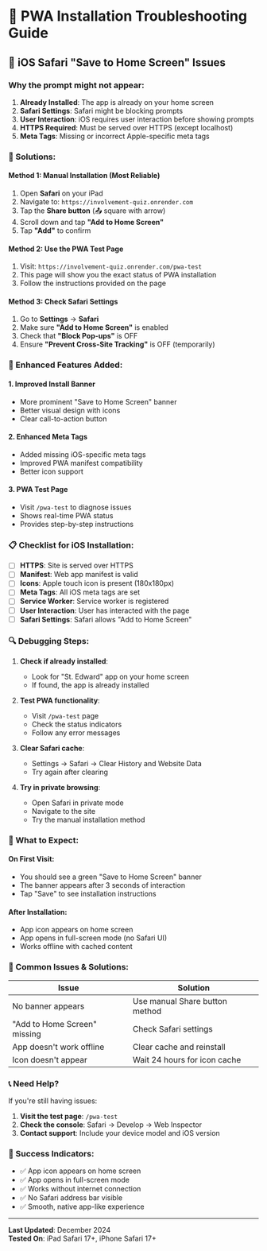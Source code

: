 # 📱 PWA Installation Troubleshooting Guide

## 🍎 iOS Safari "Save to Home Screen" Issues

### **Why the prompt might not appear:**

1. **Already Installed**: The app is already on your home screen
2. **Safari Settings**: Safari might be blocking prompts
3. **User Interaction**: iOS requires user interaction before showing prompts
4. **HTTPS Required**: Must be served over HTTPS (except localhost)
5. **Meta Tags**: Missing or incorrect Apple-specific meta tags

### **🔧 Solutions:**

#### **Method 1: Manual Installation (Most Reliable)**
1. Open **Safari** on your iPad
2. Navigate to: `https://involvement-quiz.onrender.com`
3. Tap the **Share button** (📤 square with arrow)
4. Scroll down and tap **"Add to Home Screen"**
5. Tap **"Add"** to confirm

#### **Method 2: Use the PWA Test Page**
1. Visit: `https://involvement-quiz.onrender.com/pwa-test`
2. This page will show you the exact status of PWA installation
3. Follow the instructions provided on the page

#### **Method 3: Check Safari Settings**
1. Go to **Settings** → **Safari**
2. Make sure **"Add to Home Screen"** is enabled
3. Check that **"Block Pop-ups"** is OFF
4. Ensure **"Prevent Cross-Site Tracking"** is OFF (temporarily)

### **🎯 Enhanced Features Added:**

#### **1. Improved Install Banner**
- More prominent "Save to Home Screen" banner
- Better visual design with icons
- Clear call-to-action button

#### **2. Enhanced Meta Tags**
- Added missing iOS-specific meta tags
- Improved PWA manifest compatibility
- Better icon support

#### **3. PWA Test Page**
- Visit `/pwa-test` to diagnose issues
- Shows real-time PWA status
- Provides step-by-step instructions

### **📋 Checklist for iOS Installation:**

- [ ] **HTTPS**: Site is served over HTTPS
- [ ] **Manifest**: Web app manifest is valid
- [ ] **Icons**: Apple touch icon is present (180x180px)
- [ ] **Meta Tags**: All iOS meta tags are set
- [ ] **Service Worker**: Service worker is registered
- [ ] **User Interaction**: User has interacted with the page
- [ ] **Safari Settings**: Safari allows "Add to Home Screen"

### **🔍 Debugging Steps:**

1. **Check if already installed**:
   - Look for "St. Edward" app on your home screen
   - If found, the app is already installed

2. **Test PWA functionality**:
   - Visit `/pwa-test` page
   - Check the status indicators
   - Follow any error messages

3. **Clear Safari cache**:
   - Settings → Safari → Clear History and Website Data
   - Try again after clearing

4. **Try in private browsing**:
   - Open Safari in private mode
   - Navigate to the site
   - Try the manual installation method

### **📱 What to Expect:**

#### **On First Visit:**
- You should see a green "Save to Home Screen" banner
- The banner appears after 3 seconds of interaction
- Tap "Save" to see installation instructions

#### **After Installation:**
- App icon appears on home screen
- App opens in full-screen mode (no Safari UI)
- Works offline with cached content

### **🚨 Common Issues & Solutions:**

| Issue | Solution |
|-------|----------|
| No banner appears | Use manual Share button method |
| "Add to Home Screen" missing | Check Safari settings |
| App doesn't work offline | Clear cache and reinstall |
| Icon doesn't appear | Wait 24 hours for icon cache |

### **📞 Need Help?**

If you're still having issues:

1. **Visit the test page**: `/pwa-test`
2. **Check the console**: Safari → Develop → Web Inspector
3. **Contact support**: Include your device model and iOS version

### **🎉 Success Indicators:**

- ✅ App icon appears on home screen
- ✅ App opens in full-screen mode
- ✅ Works without internet connection
- ✅ No Safari address bar visible
- ✅ Smooth, native app-like experience

---

**Last Updated**: December 2024  
**Tested On**: iPad Safari 17+, iPhone Safari 17+ 